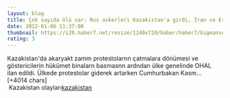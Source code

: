 ```yaml
--- 
layout: blog
title: Çok sayıda ölü var: Rus askerleri Kazakistan'a girdi, İran ve Ermenistan'dan açıklama
date: 2022-01-06 11:37:00
thumbnail: https://i20.haber7.net/resize/1240x720/haber/haber7/bigmanset/2022/01/cok_sayida_olu_var_rus_askerleri_kazakistana_girdi_ilk_goruntuler_geldi_1641468990_2913.jpg
rating: 3
---
```

Kazakistan'da akaryakt zamm protestolarnn çatmalara dönümesi ve göstericilerin hükümet binalarn basmasnn ardndan ülke genelinde OHAL ilan edildi.
Ülkede protestolar giderek artarken Cumhurbakan Kasm… [+4014 chars]</br>&nbsp;Kazakistan olayları<a href="https://www.dental-ilan.org/">kazakistan</a>